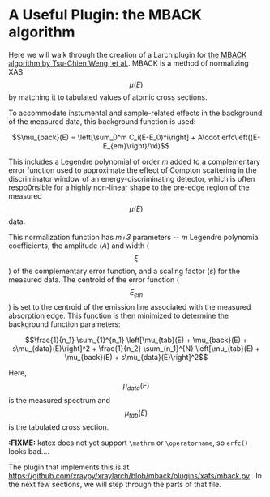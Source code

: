 # A Useful Plugin: the MBACK algorithm

Here we will walk through the creation of a Larch plugin for
[the MBACK algorithm by Tsu-Chien Weng, et al.](http://dx.doi.org/10.1107/S0909049504034193).
MBACK is a method of normalizing XAS $$\mu(E)$$ by matching it to
tabulated values of atomic cross sections.

To accommodate instumental and sample-related effects in the
background of the measured data, this background function is used:

  $$\mu_{back}(E) = \left[\sum_0^m C_i(E-E_0)^i\right] + A\cdot erfc\left((E-E_{em}\right)/\xi)$$

This includes a Legendre polynomial of order *m* added to a
complementary error function used to approximate the effect of Compton
scattering in the discriminator window of an energy-discriminating
detector, which is often respo0nsible for a highly non-linear shape to
the pre-edge region of the measured $$\mu(E)$$ data.

This normalization function has *m+3* parameters -- *m* Legendre
polynomial coefficients, the amplitude (*A*) and width ($$\xi$$) of
the complementary error function, and a scaling factor (*s*) for the
measured data.  The centroid of the error function ($$E_{em}$$) is set
to the centroid of the emission line associated with the measured
absorption edge.  This function is then minimized to determine the
background function parameters:

$$\frac{1}{n_1} \sum_{1}^{n_1} \left[\mu_{tab}(E) + \mu_{back}(E) + s\mu_{data}(E)\right]^2 + \frac{1}{n_2} \sum_{n_1}^{N} \left[\mu_{tab}(E) + \mu_{back}(E) + s\mu_{data}(E)\right]^2$$

Here, $$\mu_{data}(E)$$ is the measured spectrum and $$\mu_{tab}(E)$$
is the tabulated cross section.

**:FIXME:** katex does not yet support `\mathrm` or `\operatorname`,
so `erfc()` looks bad....

The plugin that implements this is at
https://github.com/xraypy/xraylarch/blob/mback/plugins/xafs/mback.py .
In the next few sections, we will step through the parts of that file.


